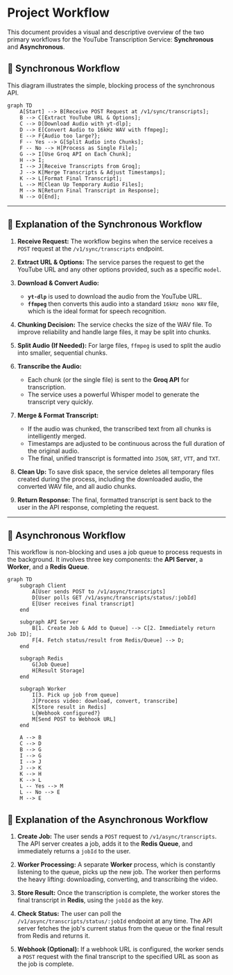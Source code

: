 # Project Workflow

This document provides a visual and descriptive overview of the two primary workflows for the YouTube Transcription Service: **Synchronous** and **Asynchronous**.

## 🌊 Synchronous Workflow

This diagram illustrates the simple, blocking process of the synchronous API.

```mermaid
graph TD
    A[Start] --> B[Receive POST Request at /v1/sync/transcripts];
    B --> C[Extract YouTube URL & Options];
    C --> D[Download Audio with yt-dlp];
    D --> E[Convert Audio to 16kHz WAV with ffmpeg];
    E --> F{Audio too large?};
    F -- Yes --> G[Split Audio into Chunks];
    F -- No --> H[Process as Single File];
    G --> I[Use Groq API on Each Chunk];
    H --> I;
    I --> J[Receive Transcripts from Groq];
    J --> K[Merge Transcripts & Adjust Timestamps];
    K --> L[Format Final Transcript];
    L --> M[Clean Up Temporary Audio Files];
    M --> N[Return Final Transcript in Response];
    N --> O[End];
```

--- 

## 📝 Explanation of the Synchronous Workflow

1.  **Receive Request:** The workflow begins when the service receives a `POST` request at the `/v1/sync/transcripts` endpoint.

2.  **Extract URL & Options:** The service parses the request to get the YouTube URL and any other options provided, such as a specific `model`.

3.  **Download & Convert Audio:**
    - **`yt-dlp`** is used to download the audio from the YouTube URL.
    - **`ffmpeg`** then converts this audio into a standard `16kHz mono WAV` file, which is the ideal format for speech recognition.

4.  **Chunking Decision:** The service checks the size of the WAV file. To improve reliability and handle large files, it may be split into chunks.

5.  **Split Audio (If Needed):** For large files, `ffmpeg` is used to split the audio into smaller, sequential chunks.

6.  **Transcribe the Audio:**
    - Each chunk (or the single file) is sent to the **Groq API** for transcription.
    - The service uses a powerful Whisper model to generate the transcript very quickly.

7.  **Merge & Format Transcript:**
    - If the audio was chunked, the transcribed text from all chunks is intelligently merged.
    - Timestamps are adjusted to be continuous across the full duration of the original audio.
    - The final, unified transcript is formatted into `JSON`, `SRT`, `VTT`, and `TXT`.

8.  **Clean Up:** To save disk space, the service deletes all temporary files created during the process, including the downloaded audio, the converted WAV file, and all audio chunks.

9.  **Return Response:** The final, formatted transcript is sent back to the user in the API response, completing the request.

---

## 🚀 Asynchronous Workflow

This workflow is non-blocking and uses a job queue to process requests in the background. It involves three key components: the **API Server**, a **Worker**, and a **Redis Queue**.

```mermaid
graph TD
    subgraph Client
        A[User sends POST to /v1/async/transcripts]
        D[User polls GET /v1/async/transcripts/status/:jobId]
        E[User receives final transcript]
    end

    subgraph API Server
        B[1. Create Job & Add to Queue] --> C[2. Immediately return Job ID];
        F[4. Fetch status/result from Redis/Queue] --> D;
    end

    subgraph Redis
        G[Job Queue]
        H[Result Storage]
    end

    subgraph Worker
        I[3. Pick up job from queue]
        J[Process video: download, convert, transcribe]
        K[Store result in Redis]
        L{Webhook configured?}
        M[Send POST to Webhook URL]
    end

    A --> B
    C --> D
    B --> G
    I --> G
    I --> J
    J --> K
    K --> H
    K --> L
    L -- Yes --> M
    L -- No --> E
    M --> E
```

## 📝 Explanation of the Asynchronous Workflow

1.  **Create Job:** The user sends a `POST` request to `/v1/async/transcripts`. The API server creates a job, adds it to the **Redis Queue**, and immediately returns a `jobId` to the user.

2.  **Worker Processing:** A separate **Worker** process, which is constantly listening to the queue, picks up the new job. The worker then performs the heavy lifting: downloading, converting, and transcribing the video.

3.  **Store Result:** Once the transcription is complete, the worker stores the final transcript in **Redis**, using the `jobId` as the key.

4.  **Check Status:** The user can poll the `/v1/async/transcripts/status/:jobId` endpoint at any time. The API server fetches the job's current status from the queue or the final result from Redis and returns it.

5.  **Webhook (Optional):** If a webhook URL is configured, the worker sends a `POST` request with the final transcript to the specified URL as soon as the job is complete.
